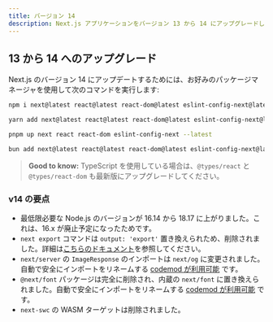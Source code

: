 ```yaml
---
title: バージョン 14
description: Next.js アプリケーションをバージョン 13 から 14 にアップグレードします。
---
```


## 13 から 14 へのアップグレード

Next.js のバージョン 14 にアップデートするためには、お好みのパッケージマネージャを使用して次のコマンドを実行します:

```bash title="Terminal"
npm i next@latest react@latest react-dom@latest eslint-config-next@latest
```

```bash title="Terminal"
yarn add next@latest react@latest react-dom@latest eslint-config-next@latest
```

```bash title="Terminal"
pnpm up next react react-dom eslint-config-next --latest
```

```bash title="Terminal"
bun add next@latest react@latest react-dom@latest eslint-config-next@latest
```

> **Good to know:** TypeScript を使用している場合は、`@types/react` と `@types/react-dom` も最新版にアップグレードしてください。

### v14 の要点

- 最低限必要な Node.js のバージョンが 16.14 から 18.17 に上がりました。これは、16.x が廃止予定になったためです。
- `next export` コマンドは `output: 'export'` 置き換えられため、削除されました。詳細は[こちらのドキュメント](/docs/app-router/building-your-application/deploying/static-exports)を参照してください。
- `next/server` の `ImageResponse` のインポートは `next/og` に変更されました。自動で安全にインポートをリネームする [codemod が利用可能](/docs/app-router/building-your-application/upgrading/codemods#next-og-import) です。
- `@next/font` パッケージは完全に削除され、内蔵の `next/font` に置き換えられました。自動で安全にインポートをリネームする [codemod が利用可能](/docs/app-router/building-your-application/upgrading/codemods#built-in-next-font) です。
- `next-swc` の WASM ターゲットは削除されました。
